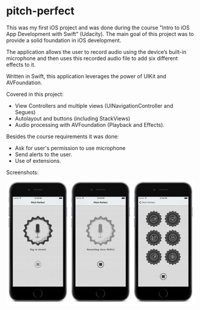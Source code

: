 # pitch-perfect
This was my first iOS project and was done during the course "Intro to iOS App Development with Swift" (Udacity). The main goal of this project was to provide a solid foundation in iOS development.

The application allows the user to record audio using the device’s built-in microphone and then uses this recorded audio file to add six different effects to it. 

Written in Swift, this application leverages the power of UIKit and AVFoundation.

Covered in this project:
- View Controllers and multiple views (UINavigationController and Segues)
- Autolayout and buttons (including StackViews)
- Audio processing with AVFoundation (Playback and Effects).

Besides the course requirements it was done:
- Ask for user's permission to use microphone
- Send alerts to the user.
- Use of extensions.

Screenshots:

![Initial](https://github.com/ajPT/pitch-perfect/blob/master/pitch-perfect.jpg)

